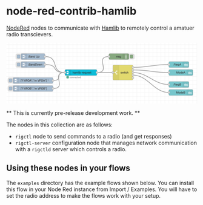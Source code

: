 # node-red-contrib-hamlib

[NodeRed](https://nodered.org) nodes to communicate with [Hamlib](https://hamlib.github.io) to remotely control a amatuer radio transcievers.

![Dashboard](examples/VFO-Monitor.png) 

** This is currently pre-release development work. **

The nodes in this collection are as follows:

- `rigctl` node to send commands to a radio (and get responses)
- `rigctl-server` configuration node that manages network communication with a `rigctld` server which controls a radio.

## Using these nodes in your flows

The `examples` directory has the example flows shown below. You can install this flow in your Node Red instance from Import / Examples. You will have to set the radio address to make the flows work with your setup.

